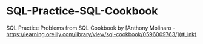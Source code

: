 # SQL-Practice-SQL-Cookbook
SQL Practice Problems from SQL Cookbook by [Anthony Molinaro - https://learning.oreilly.com/library/view/sql-cookbook/0596009763/](#Link)
